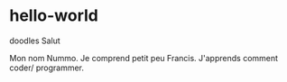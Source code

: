 # hello-world
doodles
Salut

Mon nom Nummo. Je comprend petit peu Francis. J'apprends comment coder/ programmer.  
